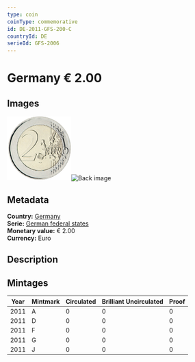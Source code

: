 ```yaml
---
type: coin
coinType: commemorative
id: DE-2011-GFS-200-C
countryId: DE
serieId: GFS-2006
---
```


# Germany € 2.00

## Images

<img src="../../Images/common-2007-200.png" height="150" alt="Front image"><img src="Images/DE-2011-200-000.png" height="150" alt="Back image">

## Metadata

**Country:** [Germany](../../Countries/Germany/index.md)\
**Serie:** [German federal states](index.md)\
**Monetary value:** € 2.00\
**Currency:** Euro

## Description


## Mintages

| Year | Mintmark | Circulated | Brilliant Uncirculated | Proof |
| ---- | -------- | ---------- | ---------------------- | ----- |
| 2011 | A | 0| 0 | 0 |
| 2011 | D | 0| 0 | 0 |
| 2011 | F | 0| 0 | 0 |
| 2011 | G | 0| 0 | 0 |
| 2011 | J | 0| 0 | 0 |
